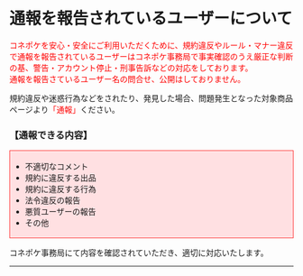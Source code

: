 # 通報を報告されているユーザーについて

<font color="#ff0000">コネポケを安心・安全にご利用いただくために、規約違反やルール・マナー違反で通報を報告されているユーザーはコネポケ事務局で事実確認のうえ厳正な判断の基、警告・アカウント停止・刑事告訴などの対応をしております。  
通報を報告さているユーザー名の問合せ、公開はしておりません。
</font>

規約違反や迷惑行為などをされたり、発見した場合、問題発生となった対象商品ページより<font color="#ff0000">「通報」</font>ください。
<h3>【通報できる内容】</h3>
<div style="padding: 3px; margin-top: 15px; margin-bottom: 15px; border: 1px solid #ff3333; background-color: #ffe0e2;">
<ul>
<li>不適切なコメント</li>
<li>規約に違反する出品</li>
<li>規約に違反する行為</li>
<li>法令違反の報告</li>
<li>悪質ユーザーの報告</li>
<li>その他
</ul>
</div>

コネポケ事務局にて内容を確認されていただき、適切に対応いたします。  
<hr>
